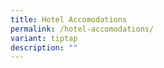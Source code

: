 ```yaml
---
title: Hotel Accomodations
permalink: /hotel-accomodations/
variant: tiptap
description: ""
---
```

